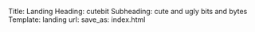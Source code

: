 Title: Landing
Heading: cutebit
Subheading: cute and ugly bits and bytes
Template: landing
url:
save_as: index.html


